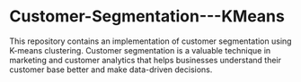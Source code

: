# Customer-Segmentation---KMeans
This repository contains an implementation of customer segmentation using K-means clustering. Customer segmentation is a valuable technique in marketing and customer analytics that helps businesses understand their customer base better and make data-driven decisions.
